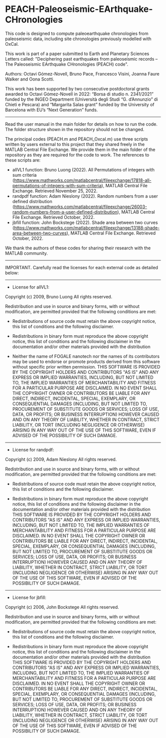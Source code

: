 # PEACH-Paleoseismic-EArthquake-CHronologies

This code is designed to compute paleoearthquake chronologies from paleoseismic data, including site chronologies previously modelled with OxCal. 

This work is part of a paper submitted to Earth and Planetary Sciences Letters called: "Deciphering past earthquakes from paleoseismic records – The Paleoseismic EArthquake CHronologies (PEACH) code".

Authors: Octavi Gómez-Novell, Bruno Pace, Francesco Visini, Joanna Faure Walker and Oona Scotti.

This work has been supported by two consecutive postdoctoral grants awarded to Octavi Gómez-Novell in 2022: “Borsa di studio n. 2341/2021” funded by the INGEO Department (Università degli Studi “G. d’Annunzio” di Chieti e Pescara) and “Margarita Salas grant” funded by the University of Barcelona with EU’s “Next Generation” funds.

******

Read the user manual in the main folder for details on how to run the code. The folder structure shown in the repository should not be changed.

The principal codes (PEACH.m and PEACH_Oxcal.m) use three scripts written by users external to this project that they shared freely in the MATLAB Central File Exchange.
We provide them in the main folder of the repository as they are required for the code to work. The references to these scripts are:

- allVL1 function: Bruno Luong (2022). All Permutations of integers with sum criteria (https://www.mathworks.com/matlabcentral/fileexchange/17818-all-permutations-of-integers-with-sum-criteria), MATLAB Central File Exchange. Retrieved November 25, 2022.
- randpdf function: Adam Nieslony (2022). Random numbers from a user defined distribution (https://www.mathworks.com/matlabcentral/fileexchange/26003-random-numbers-from-a-user-defined-distribution), MATLAB Central File Exchange. Retrieved October, 2022.
- jbfill function: John Bockstege (2022). Shade area between two curves (https://www.mathworks.com/matlabcentral/fileexchange/13188-shade-area-between-two-curves), MATLAB Central File Exchange. Retrieved October, 2022.

We thank the authors of these codes for sharing their research with the MATLAB community.

******

IMPORTANT. Carefully read the licenses for each external code as detailed below:

******

- License for allVL1:

Copyright (c) 2009, Bruno Luong
All rights reserved.

Redistribution and use in source and binary forms, with or without
modification, are permitted provided that the following conditions are met:

* Redistributions of source code must retain the above copyright notice, this
  list of conditions and the following disclaimer.

* Redistributions in binary form must reproduce the above copyright notice,
  this list of conditions and the following disclaimer in the documentation
  and/or other materials provided with the distribution
* Neither the name of FOGALE nanotech nor the names of its
  contributors may be used to endorse or promote products derived from this
  software without specific prior written permission.
THIS SOFTWARE IS PROVIDED BY THE COPYRIGHT HOLDERS AND CONTRIBUTORS "AS IS"
AND ANY EXPRESS OR IMPLIED WARRANTIES, INCLUDING, BUT NOT LIMITED TO, THE
IMPLIED WARRANTIES OF MERCHANTABILITY AND FITNESS FOR A PARTICULAR PURPOSE ARE
DISCLAIMED. IN NO EVENT SHALL THE COPYRIGHT OWNER OR CONTRIBUTORS BE LIABLE
FOR ANY DIRECT, INDIRECT, INCIDENTAL, SPECIAL, EXEMPLARY, OR CONSEQUENTIAL
DAMAGES (INCLUDING, BUT NOT LIMITED TO, PROCUREMENT OF SUBSTITUTE GOODS OR
SERVICES; LOSS OF USE, DATA, OR PROFITS; OR BUSINESS INTERRUPTION) HOWEVER
CAUSED AND ON ANY THEORY OF LIABILITY, WHETHER IN CONTRACT, STRICT LIABILITY,
OR TORT (INCLUDING NEGLIGENCE OR OTHERWISE) ARISING IN ANY WAY OUT OF THE USE
OF THIS SOFTWARE, EVEN IF ADVISED OF THE POSSIBILITY OF SUCH DAMAGE.


******


- License for randpdf:

Copyright (c) 2009, Adam Nieslony
All rights reserved.

Redistribution and use in source and binary forms, with or without
modification, are permitted provided that the following conditions are met:

* Redistributions of source code must retain the above copyright notice, this
  list of conditions and the following disclaimer.

* Redistributions in binary form must reproduce the above copyright notice,
  this list of conditions and the following disclaimer in the documentation
  and/or other materials provided with the distribution
THIS SOFTWARE IS PROVIDED BY THE COPYRIGHT HOLDERS AND CONTRIBUTORS "AS IS"
AND ANY EXPRESS OR IMPLIED WARRANTIES, INCLUDING, BUT NOT LIMITED TO, THE
IMPLIED WARRANTIES OF MERCHANTABILITY AND FITNESS FOR A PARTICULAR PURPOSE ARE
DISCLAIMED. IN NO EVENT SHALL THE COPYRIGHT OWNER OR CONTRIBUTORS BE LIABLE
FOR ANY DIRECT, INDIRECT, INCIDENTAL, SPECIAL, EXEMPLARY, OR CONSEQUENTIAL
DAMAGES (INCLUDING, BUT NOT LIMITED TO, PROCUREMENT OF SUBSTITUTE GOODS OR
SERVICES; LOSS OF USE, DATA, OR PROFITS; OR BUSINESS INTERRUPTION) HOWEVER
CAUSED AND ON ANY THEORY OF LIABILITY, WHETHER IN CONTRACT, STRICT LIABILITY,
OR TORT (INCLUDING NEGLIGENCE OR OTHERWISE) ARISING IN ANY WAY OUT OF THE USE
OF THIS SOFTWARE, EVEN IF ADVISED OF THE POSSIBILITY OF SUCH DAMAGE.


******


- License for jbfill:

Copyright (c) 2006, John Bockstege
All rights reserved.

Redistribution and use in source and binary forms, with or without
modification, are permitted provided that the following conditions are met:

* Redistributions of source code must retain the above copyright notice, this
  list of conditions and the following disclaimer.

* Redistributions in binary form must reproduce the above copyright notice,
  this list of conditions and the following disclaimer in the documentation
  and/or other materials provided with the distribution
THIS SOFTWARE IS PROVIDED BY THE COPYRIGHT HOLDERS AND CONTRIBUTORS "AS IS"
AND ANY EXPRESS OR IMPLIED WARRANTIES, INCLUDING, BUT NOT LIMITED TO, THE
IMPLIED WARRANTIES OF MERCHANTABILITY AND FITNESS FOR A PARTICULAR PURPOSE ARE
DISCLAIMED. IN NO EVENT SHALL THE COPYRIGHT OWNER OR CONTRIBUTORS BE LIABLE
FOR ANY DIRECT, INDIRECT, INCIDENTAL, SPECIAL, EXEMPLARY, OR CONSEQUENTIAL
DAMAGES (INCLUDING, BUT NOT LIMITED TO, PROCUREMENT OF SUBSTITUTE GOODS OR
SERVICES; LOSS OF USE, DATA, OR PROFITS; OR BUSINESS INTERRUPTION) HOWEVER
CAUSED AND ON ANY THEORY OF LIABILITY, WHETHER IN CONTRACT, STRICT LIABILITY,
OR TORT (INCLUDING NEGLIGENCE OR OTHERWISE) ARISING IN ANY WAY OUT OF THE USE
OF THIS SOFTWARE, EVEN IF ADVISED OF THE POSSIBILITY OF SUCH DAMAGE.
